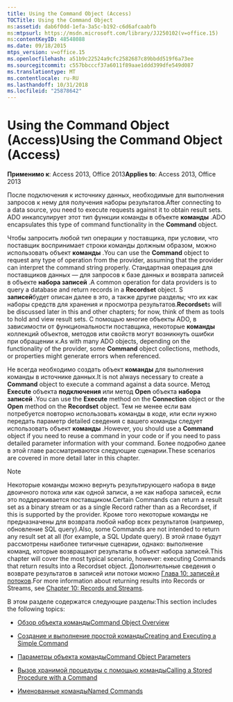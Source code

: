 ```yaml
---
title: Using the Command Object (Access)
TOCTitle: Using the Command Object
ms:assetid: dab6f0dd-1efa-3a5c-b192-c6d6afcaabfb
ms:mtpsurl: https://msdn.microsoft.com/library/JJ250102(v=office.15)
ms:contentKeyID: 48548088
ms.date: 09/18/2015
mtps_version: v=office.15
ms.openlocfilehash: a51b9c22524a9cfc2582687c89bbdd519f6a73ee
ms.sourcegitcommit: c557bbcccf37a6011f89aae1ddd399dfe549d087
ms.translationtype: MT
ms.contentlocale: ru-RU
ms.lasthandoff: 10/31/2018
ms.locfileid: "25878642"
---
```

# <a name="using-the-command-object-access"></a><span data-ttu-id="fd3f6-102">Using the Command Object (Access)</span><span class="sxs-lookup"><span data-stu-id="fd3f6-102">Using the Command Object (Access)</span></span>


<span data-ttu-id="fd3f6-103">**Применимо к**: Access 2013, Office 2013</span><span class="sxs-lookup"><span data-stu-id="fd3f6-103">**Applies to**: Access 2013, Office 2013</span></span>

<span data-ttu-id="fd3f6-104">После подключения к источнику данных, необходимые для выполнения запросов к нему для получения наборы результатов.</span><span class="sxs-lookup"><span data-stu-id="fd3f6-104">After connecting to a data source, you need to execute requests against it to obtain result sets.</span></span> <span data-ttu-id="fd3f6-105">ADO инкапсулирует этот тип функции команды в объекте **команды** .</span><span class="sxs-lookup"><span data-stu-id="fd3f6-105">ADO encapsulates this type of command functionality in the **Command** object.</span></span>

<span data-ttu-id="fd3f6-106">Чтобы запросить любой тип операции у поставщика, при условии, что поставщик воспринимает строки команды должным образом, можно использовать объект **команды** .</span><span class="sxs-lookup"><span data-stu-id="fd3f6-106">You can use the **Command** object to request any type of operation from the provider, assuming that the provider can interpret the command string properly.</span></span> <span data-ttu-id="fd3f6-107">Стандартная операция для поставщиков данных — для запросов к базе данных и возврата записей в объекте **набора записей** .</span><span class="sxs-lookup"><span data-stu-id="fd3f6-107">A common operation for data providers is to query a database and return records in a **Recordset** object.</span></span> <span data-ttu-id="fd3f6-108">S **записей**будет описан далее в это, а также другие разделы; что их как наборы средств для хранения и просмотра результатов.</span><span class="sxs-lookup"><span data-stu-id="fd3f6-108">**Recordset**s will be discussed later in this and other chapters; for now, think of them as tools to hold and view result sets.</span></span> <span data-ttu-id="fd3f6-109">С помощью многие объекты ADO, в зависимости от функциональности поставщика, некоторые **команды** коллекций объектов, методов или свойств могут возникнуть ошибки при обращении к.</span><span class="sxs-lookup"><span data-stu-id="fd3f6-109">As with many ADO objects, depending on the functionality of the provider, some **Command** object collections, methods, or properties might generate errors when referenced.</span></span>

<span data-ttu-id="fd3f6-110">Не всегда необходимо создать объект **команды** для выполнения команды в источнике данных.</span><span class="sxs-lookup"><span data-stu-id="fd3f6-110">It is not always necessary to create a **Command** object to execute a command against a data source.</span></span> <span data-ttu-id="fd3f6-111">Метод **Execute** объекта **подключения** или метод **Open** объекта **набора записей** .</span><span class="sxs-lookup"><span data-stu-id="fd3f6-111">You can use the **Execute** method on the **Connection** object or the **Open** method on the **Recordset** object.</span></span> <span data-ttu-id="fd3f6-112">Тем не менее если вам потребуется повторно использовать команды в коде, или если нужно передать параметр detailed сведения с вашего команды следует использовать объект **команды** .</span><span class="sxs-lookup"><span data-stu-id="fd3f6-112">However, you should use a **Command** object if you need to reuse a command in your code or if you need to pass detailed parameter information with your command.</span></span> <span data-ttu-id="fd3f6-113">Более подробно далее в этой главе рассматриваются следующие сценарии.</span><span class="sxs-lookup"><span data-stu-id="fd3f6-113">These scenarios are covered in more detail later in this chapter.</span></span>

> [!NOTE]
> <span data-ttu-id="fd3f6-114">Некоторые команды можно вернуть результирующего набора в виде двоичного потока или как одной записи, а не как набора записей, если это поддерживается поставщиком.</span><span class="sxs-lookup"><span data-stu-id="fd3f6-114">Certain Commands can return a result set as a binary stream or as a single Record rather than as a Recordset, if this is supported by the provider.</span></span> <span data-ttu-id="fd3f6-115">Кроме того некоторые команды не предназначены для возврата любой набор всех результатов (например, обновление SQL query).</span><span class="sxs-lookup"><span data-stu-id="fd3f6-115">Also, some Commands are not intended to return any result set at all (for example, a SQL Update query).</span></span> <span data-ttu-id="fd3f6-116">В этой главе будут рассмотрены наиболее типичные сценарии, однако: выполнение команд, которые возвращают результаты в объект набора записей.</span><span class="sxs-lookup"><span data-stu-id="fd3f6-116">This chapter will cover the most typical scenario, however: executing Commands that return results into a Recordset object.</span></span> <span data-ttu-id="fd3f6-117">Дополнительные сведения о возврате результатов в записей или потоки можно [Глава 10: записей и потоков](chapter-10-records-and-streams.md).</span><span class="sxs-lookup"><span data-stu-id="fd3f6-117">For more information about returning results into Records or Streams, see [Chapter 10: Records and Streams](chapter-10-records-and-streams.md).</span></span>

<span data-ttu-id="fd3f6-118">В этом разделе содержатся следующие разделы:</span><span class="sxs-lookup"><span data-stu-id="fd3f6-118">This section includes the following topics:</span></span>

- [<span data-ttu-id="fd3f6-119">Обзор объекта команды</span><span class="sxs-lookup"><span data-stu-id="fd3f6-119">Command Object Overview</span></span>](command-object-overview.md)

- [<span data-ttu-id="fd3f6-120">Создание и выполнение простой команды</span><span class="sxs-lookup"><span data-stu-id="fd3f6-120">Creating and Executing a Simple Command</span></span>](creating-and-executing-a-simple-command.md)

- [<span data-ttu-id="fd3f6-121">Параметры объекта команды</span><span class="sxs-lookup"><span data-stu-id="fd3f6-121">Command Object Parameters</span></span>](command-object-parameters.md)

- [<span data-ttu-id="fd3f6-122">Вызов хранимой процедуры с помощью команды</span><span class="sxs-lookup"><span data-stu-id="fd3f6-122">Calling a Stored Procedure with a Command</span></span>](calling-a-stored-procedure-with-a-command.md)

- [<span data-ttu-id="fd3f6-123">Именованные команды</span><span class="sxs-lookup"><span data-stu-id="fd3f6-123">Named Commands</span></span>](named-commands.md)
